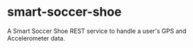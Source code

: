 # smart-soccer-shoe
A Smart Soccer Shoe REST service to handle a user's GPS and Accelerometer data.
